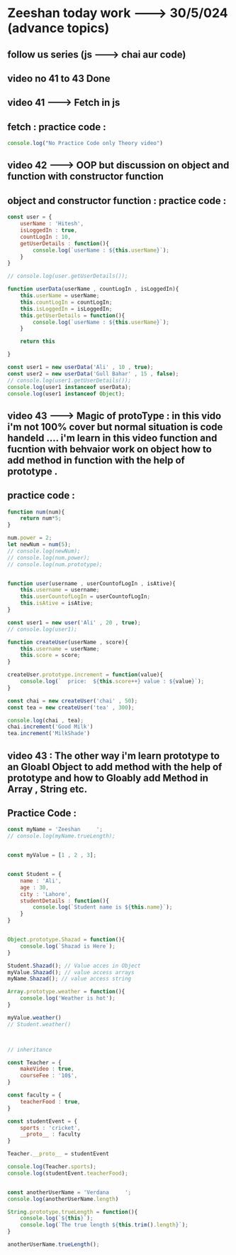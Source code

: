 # Zeeshan today work ---> 30/5/024 (advance topics)

## follow us series (js ---> chai aur code)

## video no 41 to 43 Done 

## video 41 ---> Fetch in js

## fetch : practice code :

```javascript
console.log("No Practice Code only Theory video")
```
## video 42 ---> OOP but discussion on object and function with constructor function 

## object and constructor function : practice code :

```javascript
const user = {
    userName : 'Hitesh',
    isLoggedIn : true,
    countLogIn : 10,
    getUserDetails : function(){
        console.log(`userName : ${this.userName}`);
    }
}

// console.log(user.getUserDetails());

function userData(userName , countLogIn , isLoggedIn){
    this.userName = userName;
    this.countLogIn = countLogIn;
    this.isLoggedIn = isLoggedIn;
    this.getUserDetails = function(){
        console.log(`userName : ${this.userName}`);
    }

    return this

}

const user1 = new userData('Ali' , 10 , true);
const user2 = new userData('Gull Bahar' , 15 , false);
// console.log(user1.getUserDetails());
console.log(user1 instanceof userData);
console.log(user1 instanceof Object);
```


## video 43 ---> Magic of protoType  : in this vido i'm not 100% cover but normal situation is code handeld .... i'm learn in this video function and fucntion with behvaior work on object how to add method in function with the help of prototype .

## practice code : 

```javascript
function num(num){
    return num*5;
}

num.power = 2;
let newNum = num(5);
// console.log(newNum);
// console.log(num.power);
// console.log(num.prototype);


function user(username , userCountofLogIn , isAtive){
    this.username = username;
    this.userCountofLogIn = userCountofLogIn;
    this.isAtive = isAtive;
}

const user1 = new user('Ali' , 20 , true);
// console.log(user1);

function createUser(userName , score){
    this.username = userName;
    this.score = score;
}

createUser.prototype.increment = function(value){
    console.log(`  price:  ${this.score++} value : ${value}`);   
}

const chai = new createUser('chai' , 50);
const tea = new createUser('tea' , 300);

console.log(chai , tea);
chai.increment('Good Milk')
tea.increment('MilkShade')

```

## video 43 : The other way i'm learn prototype to an Gloabl Object to add method with the help of prototype and how to Gloably add Method in Array , String etc.

## Practice Code :

```javascript
const myName = 'Zeeshan     ';
// console.log(myName.trueLength);


const myValue = [1 , 2 , 3];


const Student = {
    name : 'Ali',
    age : 30,
    city : 'Lahore',
    studentDetails : function(){
        console.log(`Student name is ${this.name}`);
    }
}


Object.prototype.Shazad = function(){
    console.log(`Shazad is Here`);
}

Student.Shazad(); // Value acces in Object 
myValue.Shazad(); // value access arrays
myName.Shazad(); // value access string

Array.prototype.weather = function(){
    console.log('Weather is hot');
}

myValue.weather()
// Student.weather()



// inheritance

const Teacher = {
    makeVideo : true,
    courseFee : '10$',
}

const faculty = {
    teacherFood : true,
}

const studentEvent = {
    sports : 'cricket',
    __proto__ : faculty
}

Teacher.__proto__ = studentEvent

console.log(Teacher.sports);
console.log(studentEvent.teacherFood);


const anotherUserName = 'Verdana     ';
console.log(anotherUserName.length)

String.prototype.trueLength = function(){
    console.log(`${this}`);
    console.log(`The true length ${this.trim().length}`);
}

anotherUserName.trueLength();

```

